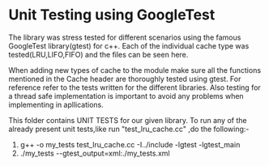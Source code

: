 # Unit Testing using GoogleTest

The library was stress tested for different scenarios using the famous GoogleTest library(gtest) for c++. Each of the individual cache type was tested(LRU,LIFO,FIFO) and the files can be seen here.

When adding new types of cache to the module make sure all the functions mentioned in the Cache header are thoroughly tested using gtest. For reference refer to the tests written for the different libraries. Also testing for a thread safe implementation is important to avoid any problems when implementing in apllications.

This folder contains UNIT TESTS for our given library. To run any of the already present unit tests,like run "test_lru_cache.cc" ,do the following:-


1. g++ -o my_tests test_lru_cache.cc -I../include -lgtest -lgtest_main
2. ./my_tests --gtest_output=xml:./my_tests.xml

